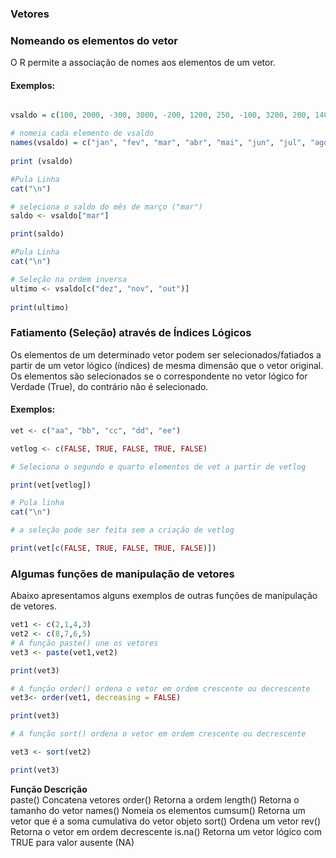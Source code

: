 ### <b>Vetores</b>

### Nomeando os elementos do vetor
O R permite a associação de nomes aos elementos de um vetor.
 
#### Exemplos:
``` R runnable

vsaldo = c(100, 2000, -300, 3000, -200, 1200, 250, -100, 3200, 200, 1400, -150) 

# nomeia cada elemento de vsaldo
names(vsaldo) = c("jan", "fev", "mar", "abr", "mai", "jun", "jul", "ago", "set", "out", "nov", "dez") 
 
print (vsaldo)

#Pula Linha
cat("\n")

# seleciona o saldo do mês de março ("mar")
saldo <- vsaldo["mar"] 

print(saldo)

#Pula Linha
cat("\n")

# Seleção na ordem inversa
ultimo <- vsaldo[c("dez", "nov", "out")] 
   
print(ultimo)
```


### Fatiamento (Seleção) através de Índices Lógicos
Os elementos de um determinado vetor podem ser selecionados/fatiados a partir de um vetor lógico (índices) de mesma dimensão que o vetor original.  Os elementos são selecionados se o correspondente no vetor lógico for Verdade (True), do contrário não é selecionado.

#### Exemplos:
``` R runnable
vet <- c("aa", "bb", "cc", "dd", "ee")

vetlog <- c(FALSE, TRUE, FALSE, TRUE, FALSE) 

# Seleciona o segundo e quarto elementos de vet a partir de vetlog

print(vet[vetlog])

# Pula linha
cat("\n")

# a seleção pode ser feita sem a criação de vetlog 

print(vet[c(FALSE, TRUE, FALSE, TRUE, FALSE)]) 
```

### Algumas funções de manipulação de vetores
Abaixo apresentamos alguns exemplos de outras funções de manipulação de vetores. <br>

``` R runnable
vet1 <- c(2,1,4,3)
vet2 <- c(8,7,6,5)
# A função paste() une os vetores
vet3 <- paste(vet1,vet2)

print(vet3)

# A função order() ordena o vetor em ordem crescente ou decrescente
vet3<- order(vet1, decreasing = FALSE)

print(vet3)

# A função sort() ordena o vetor em ordem crescente ou decrescente

vet3 <- sort(vet2)

print(vet3)

```

<b> Função	Descrição</b> <br>
paste()	Concatena vetores
order()	Retorna a ordem
length()	Retorna o tamanho do vetor
names()	Nomeia os elementos
cumsum()	Retorna um vetor que é a soma cumulativa do vetor objeto
sort()	Ordena um vetor
rev()	Retorna o vetor em ordem decrescente
is.na()	Retorna um vetor lógico com TRUE para valor ausente (NA)
